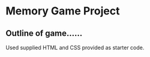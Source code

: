 # Memory Game Project

## Outline of game......

Used supplied HTML and CSS provided as starter code.  

